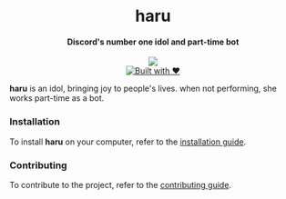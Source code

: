 <div align="center">
  <h1>
    <br>
    haru
    <br>
  </h1>
  <h4>Discord's number one idol and part-time bot</h4>
  <p>
    <a href="https://github.com/feross/standard"><img src="https://cdn.rawgit.com/feross/standard/master/badge.svg"></a>
    <br>
    <a href="http://forthebadge.com/"><img src="http://forthebadge.com/images/badges/built-with-love.svg" alt="Built with ❤"></a>
  </p>
</div>

**haru** is an idol, bringing joy to people's lives. when not performing, she works part-time as a bot.

### Installation
To install **haru** on your computer, refer to the [installation guide](INSTALLATION.md).

### Contributing
To contribute to the project, refer to the [contributing guide](CONTRIBUTING.md).